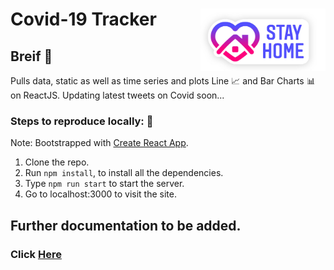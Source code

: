 # Covid-19 Tracker <img src = "https://github.com/priyanshsingh/covid19-tracker/blob/master/stay%20home.jpeg" height = "100px" width="200px" align = "right"/>
## Breif :book:
Pulls data, static as well as time series and plots Line  :chart_with_upwards_trend: and Bar Charts :bar_chart: on ReactJS.
Updating latest tweets on Covid soon...

### Steps to reproduce locally: :footprints:
Note: Bootstrapped with [Create React App](https://github.com/facebook/create-react-app).
1. Clone the repo.
2. Run ```npm install```, to install all the dependencies.
3. Type ```npm run start``` to start the server.
4. Go to localhost:3000 to visit the site.

## Further documentation to be added.
### Click <a href="https://www.covid19india.org/" target="_blank">Here</a>
